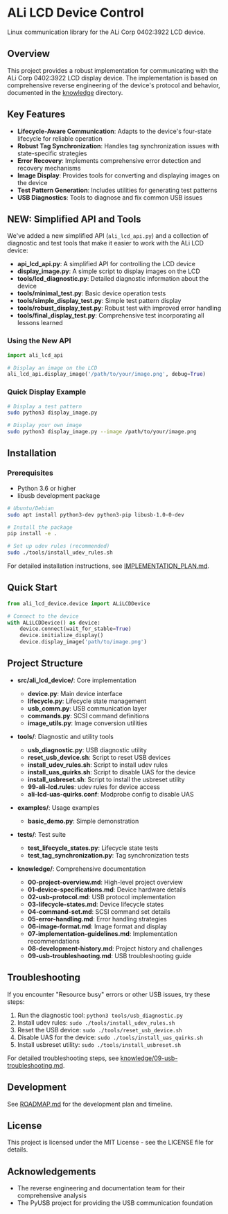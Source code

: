 # ALi LCD Device Control

Linux communication library for the ALi Corp 0402:3922 LCD device.

## Overview

This project provides a robust implementation for communicating with the ALi Corp 0402:3922 LCD display device. The implementation is based on comprehensive reverse engineering of the device's protocol and behavior, documented in the [knowledge](knowledge/) directory.

## Key Features

- **Lifecycle-Aware Communication**: Adapts to the device's four-state lifecycle for reliable operation
- **Robust Tag Synchronization**: Handles tag synchronization issues with state-specific strategies
- **Error Recovery**: Implements comprehensive error detection and recovery mechanisms
- **Image Display**: Provides tools for converting and displaying images on the device
- **Test Pattern Generation**: Includes utilities for generating test patterns
- **USB Diagnostics**: Tools to diagnose and fix common USB issues

## NEW: Simplified API and Tools

We've added a new simplified API (`ali_lcd_api.py`) and a collection of diagnostic and test tools that make it easier to work with the ALi LCD device:

- **api_lcd_api.py**: A simplified API for controlling the LCD device
- **display_image.py**: A simple script to display images on the LCD
- **tools/lcd_diagnostic.py**: Detailed diagnostic information about the device
- **tools/minimal_test.py**: Basic device operation tests
- **tools/simple_display_test.py**: Simple test pattern display
- **tools/robust_display_test.py**: Robust test with improved error handling
- **tools/final_display_test.py**: Comprehensive test incorporating all lessons learned

### Using the New API

```python
import ali_lcd_api

# Display an image on the LCD
ali_lcd_api.display_image('/path/to/your/image.png', debug=True)
```

### Quick Display Example

```bash
# Display a test pattern
sudo python3 display_image.py

# Display your own image
sudo python3 display_image.py --image /path/to/your/image.png
```

## Installation

### Prerequisites

- Python 3.6 or higher
- libusb development package

```bash
# Ubuntu/Debian
sudo apt install python3-dev python3-pip libusb-1.0-0-dev

# Install the package
pip install -e .

# Set up udev rules (recommended)
sudo ./tools/install_udev_rules.sh
```

For detailed installation instructions, see [IMPLEMENTATION_PLAN.md](IMPLEMENTATION_PLAN.md).

## Quick Start

```python
from ali_lcd_device.device import ALiLCDDevice

# Connect to the device
with ALiLCDDevice() as device:
    device.connect(wait_for_stable=True)
    device.initialize_display()
    device.display_image('path/to/image.png')
```

## Project Structure

- **src/ali_lcd_device/**: Core implementation
  - **device.py**: Main device interface
  - **lifecycle.py**: Lifecycle state management
  - **usb_comm.py**: USB communication layer
  - **commands.py**: SCSI command definitions
  - **image_utils.py**: Image conversion utilities

- **tools/**: Diagnostic and utility tools
  - **usb_diagnostic.py**: USB diagnostic utility
  - **reset_usb_device.sh**: Script to reset USB devices
  - **install_udev_rules.sh**: Script to install udev rules
  - **install_uas_quirks.sh**: Script to disable UAS for the device
  - **install_usbreset.sh**: Script to install the usbreset utility
  - **99-ali-lcd.rules**: udev rules for device access
  - **ali-lcd-uas-quirks.conf**: Modprobe config to disable UAS

- **examples/**: Usage examples
  - **basic_demo.py**: Simple demonstration

- **tests/**: Test suite
  - **test_lifecycle_states.py**: Lifecycle state tests
  - **test_tag_synchronization.py**: Tag synchronization tests

- **knowledge/**: Comprehensive documentation
  - **00-project-overview.md**: High-level project overview
  - **01-device-specifications.md**: Device hardware details
  - **02-usb-protocol.md**: USB protocol implementation
  - **03-lifecycle-states.md**: Device lifecycle states
  - **04-command-set.md**: SCSI command set details
  - **05-error-handling.md**: Error handling strategies
  - **06-image-format.md**: Image format and display
  - **07-implementation-guidelines.md**: Implementation recommendations
  - **08-development-history.md**: Project history and challenges
  - **09-usb-troubleshooting.md**: USB troubleshooting guide

## Troubleshooting

If you encounter "Resource busy" errors or other USB issues, try these steps:

1. Run the diagnostic tool: `python3 tools/usb_diagnostic.py`
2. Install udev rules: `sudo ./tools/install_udev_rules.sh`
3. Reset the USB device: `sudo ./tools/reset_usb_device.sh`
4. Disable UAS for the device: `sudo ./tools/install_uas_quirks.sh`
5. Install usbreset utility: `sudo ./tools/install_usbreset.sh`

For detailed troubleshooting steps, see [knowledge/09-usb-troubleshooting.md](knowledge/09-usb-troubleshooting.md).

## Development

See [ROADMAP.md](ROADMAP.md) for the development plan and timeline.

## License

This project is licensed under the MIT License - see the LICENSE file for details.

## Acknowledgements

- The reverse engineering and documentation team for their comprehensive analysis
- The PyUSB project for providing the USB communication foundation
